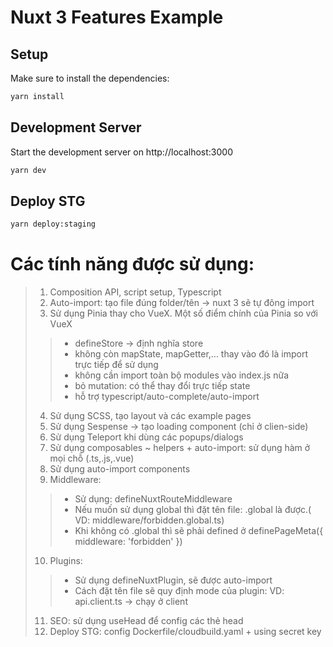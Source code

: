 # Nuxt 3 Features Example

## Setup

Make sure to install the dependencies:

```bash
yarn install
```

## Development Server

Start the development server on http://localhost:3000

```bash
yarn dev
```

## Deploy STG

```bash
yarn deploy:staging
```
 
# Các tính năng được sử dụng:
> 1. Composition API, script setup, Typescript
> 2. Auto-import: tạo file đúng folder/tên -> nuxt 3 sẽ tự đông import
> 3. Sử dụng Pinia thay cho VueX. Một số điểm chính của Pinia so với VueX
>> - defineStore -> định nghĩa store
>> - không còn mapState, mapGetter,... thay vào đó là import trực tiếp để sử dụng
>> - không cần import toàn bộ modules vào index.js nữa
>> - bỏ mutation: có thể thay đổi trực tiếp state
>> - hỗ trợ typescript/auto-complete/auto-import
> 4. Sử dụng SCSS, tạo layout và các example pages
> 5. Sử dụng Sespense -> tạo loading component (chỉ ở clien-side)
> 6. Sử dụng Teleport khi dùng các popups/dialogs
> 7. Sử dụng composables ~ helpers + auto-import: sử dụng hàm ở mọi chỗ (.ts,.js,.vue)
> 8. Sử dụng auto-import components
> 9. Middleware:
>> - Sử dụng: defineNuxtRouteMiddleware
>> - Nếu muốn sử dụng global thì đặt tên file: .global là được.( VD: middleware/forbidden.global.ts)
>> - Khi không có .global thì sẽ phải defined ở definePageMeta({ middleware: 'forbidden' })
> 10. Plugins:
>> - Sử dụng defineNuxtPlugin, sẽ được auto-import
>> - Cách đặt tên file sẽ quy định mode của plugin: VD: api.client.ts -> chạy ở client
> 11. SEO: sử dụng useHead để config các thẻ head
> 12. Deploy STG: config Dockerfile/cloudbuild.yaml + using secret key



